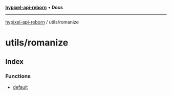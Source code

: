 [**hypixel-api-reborn**](../../README.md) • **Docs**

***

[hypixel-api-reborn](../../modules.md) / utils/romanize

# utils/romanize

## Index

### Functions

- [default](functions/default.md)
